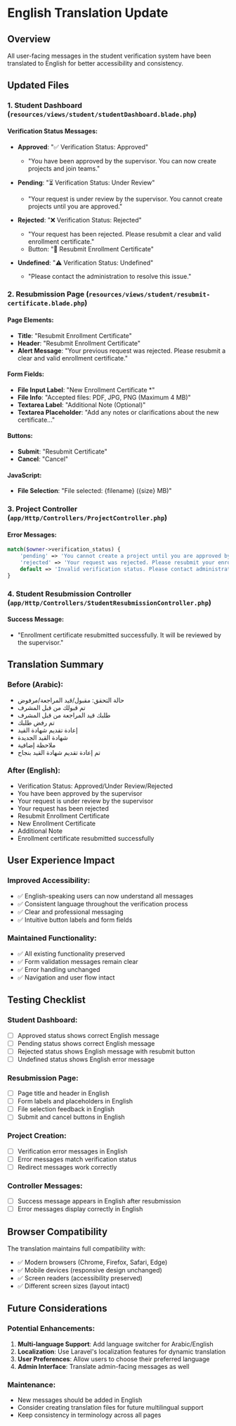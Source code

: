 # English Translation Update

## Overview
All user-facing messages in the student verification system have been translated to English for better accessibility and consistency.

## Updated Files

### 1. Student Dashboard (`resources/views/student/studentDashboard.blade.php`)

#### Verification Status Messages:
- **Approved**: "✅ Verification Status: Approved"
  - "You have been approved by the supervisor. You can now create projects and join teams."

- **Pending**: "⏳ Verification Status: Under Review"
  - "Your request is under review by the supervisor. You cannot create projects until you are approved."

- **Rejected**: "❌ Verification Status: Rejected"
  - "Your request has been rejected. Please resubmit a clear and valid enrollment certificate."
  - Button: "📄 Resubmit Enrollment Certificate"

- **Undefined**: "⚠️ Verification Status: Undefined"
  - "Please contact the administration to resolve this issue."

### 2. Resubmission Page (`resources/views/student/resubmit-certificate.blade.php`)

#### Page Elements:
- **Title**: "Resubmit Enrollment Certificate"
- **Header**: "Resubmit Enrollment Certificate"
- **Alert Message**: "Your previous request was rejected. Please resubmit a clear and valid enrollment certificate."

#### Form Fields:
- **File Input Label**: "New Enrollment Certificate *"
- **File Info**: "Accepted files: PDF, JPG, PNG (Maximum 4 MB)"
- **Textarea Label**: "Additional Note (Optional)"
- **Textarea Placeholder**: "Add any notes or clarifications about the new certificate..."

#### Buttons:
- **Submit**: "Resubmit Certificate"
- **Cancel**: "Cancel"

#### JavaScript:
- **File Selection**: "File selected: {filename} ({size} MB)"

### 3. Project Controller (`app/Http/Controllers/ProjectController.php`)

#### Error Messages:
```php
match($owner->verification_status) {
    'pending' => 'You cannot create a project until you are approved by the supervisor.',
    'rejected' => 'Your request was rejected. Please resubmit your enrollment certificate from the dashboard.',
    default => 'Invalid verification status. Please contact administration.'
}
```

### 4. Student Resubmission Controller (`app/Http/Controllers/StudentResubmissionController.php`)

#### Success Message:
- "Enrollment certificate resubmitted successfully. It will be reviewed by the supervisor."

## Translation Summary

### Before (Arabic):
- حالة التحقق: مقبول/قيد المراجعة/مرفوض
- تم قبولك من قبل المشرف
- طلبك قيد المراجعة من قبل المشرف
- تم رفض طلبك
- إعادة تقديم شهادة القيد
- شهادة القيد الجديدة
- ملاحظة إضافية
- تم إعادة تقديم شهادة القيد بنجاح

### After (English):
- Verification Status: Approved/Under Review/Rejected
- You have been approved by the supervisor
- Your request is under review by the supervisor
- Your request has been rejected
- Resubmit Enrollment Certificate
- New Enrollment Certificate
- Additional Note
- Enrollment certificate resubmitted successfully

## User Experience Impact

### Improved Accessibility:
- ✅ English-speaking users can now understand all messages
- ✅ Consistent language throughout the verification process
- ✅ Clear and professional messaging
- ✅ Intuitive button labels and form fields

### Maintained Functionality:
- ✅ All existing functionality preserved
- ✅ Form validation messages remain clear
- ✅ Error handling unchanged
- ✅ Navigation and user flow intact

## Testing Checklist

### Student Dashboard:
- [ ] Approved status shows correct English message
- [ ] Pending status shows correct English message
- [ ] Rejected status shows English message with resubmit button
- [ ] Undefined status shows English error message

### Resubmission Page:
- [ ] Page title and header in English
- [ ] Form labels and placeholders in English
- [ ] File selection feedback in English
- [ ] Submit and cancel buttons in English

### Project Creation:
- [ ] Verification error messages in English
- [ ] Error messages match verification status
- [ ] Redirect messages work correctly

### Controller Messages:
- [ ] Success message appears in English after resubmission
- [ ] Error messages display correctly in English

## Browser Compatibility

The translation maintains full compatibility with:
- ✅ Modern browsers (Chrome, Firefox, Safari, Edge)
- ✅ Mobile devices (responsive design unchanged)
- ✅ Screen readers (accessibility preserved)
- ✅ Different screen sizes (layout intact)

## Future Considerations

### Potential Enhancements:
1. **Multi-language Support**: Add language switcher for Arabic/English
2. **Localization**: Use Laravel's localization features for dynamic translation
3. **User Preferences**: Allow users to choose their preferred language
4. **Admin Interface**: Translate admin-facing messages as well

### Maintenance:
- New messages should be added in English
- Consider creating translation files for future multilingual support
- Keep consistency in terminology across all pages

